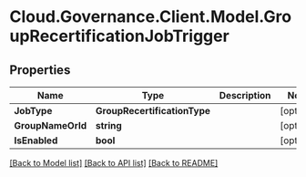 # Cloud.Governance.Client.Model.GroupRecertificationJobTrigger
## Properties

Name | Type | Description | Notes
------------ | ------------- | ------------- | -------------
**JobType** | **GroupRecertificationType** |  | [optional] 
**GroupNameOrId** | **string** |  | [optional] 
**IsEnabled** | **bool** |  | [optional] 

[[Back to Model list]](../README.md#documentation-for-models) [[Back to API list]](../README.md#documentation-for-api-endpoints) [[Back to README]](../README.md)

